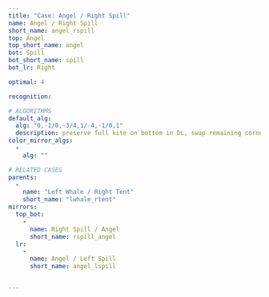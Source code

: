 ```yaml
---
title: "Case: Angel / Right Spill"
name: Angel / Right Spill
short_name: angel_rspill
top: Angel
top_short_name: angel
bot: Spill
bot_short_name: spill
bot_lr: Right

optimal: 4

recognition:

# ALGORITHMS
default_alg:
  alg: "0,-1/0,-3/4,1/-4,-1/0,1"
  description: preserve full kite on bottom in DL, swap remaining corner on bottom with whale on top
color_mirror_algs:
  -
    alg: ""

# RELATED CASES
parents:
  -
    name: "Left Whale / Right Tent"
    short_name: "lwhale_rtent"
mirrors:
  top_bot:
    -
      name: Right Spill / Angel
      short_name: rspill_angel
  lr:
    -
      name: Angel / Left Spill
      short_name: angel_lspill


---
```


